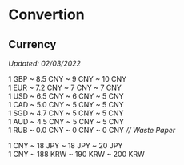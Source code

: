 # Convertion

## Currency

*Updated: 02/03/2022*

1 GBP ~ 8.5 CNY ~   9 CNY ~  10 CNY  
1 EUR ~ 7.2 CNY ~   7 CNY ~   7 CNY  
1 USD ~ 6.5 CNY ~   6 CNY ~   5 CNY  
1 CAD ~ 5.0 CNY ~   5 CNY ~   5 CNY  
1 SGD ~ 4.7 CNY ~   5 CNY ~   5 CNY  
1 AUD ~ 4.5 CNY ~   5 CNY ~   5 CNY  
1 RUB ~ 0.0 CNY ~   0 CNY ~   0 CNY *// Waste Paper*

1 CNY ~  18 JPY ~  18 JPY ~  20 JPY  
1 CNY ~ 188 KRW ~ 190 KRW ~ 200 KRW
